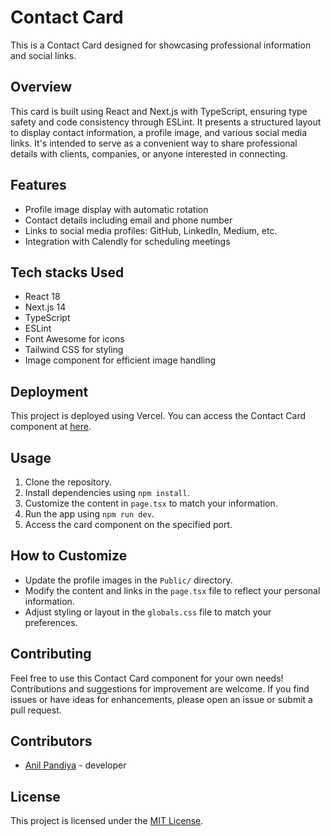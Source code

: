 # Contact Card 

This is a Contact Card designed for showcasing professional information and social links.

## Overview

This card is built using React and Next.js with TypeScript, ensuring type safety and code consistency through ESLint. It presents a structured layout to display contact information, a profile image, and various social media links. It's intended to serve as a convenient way to share professional details with clients, companies, or anyone interested in connecting.

## Features

- Profile image display with automatic rotation
- Contact details including email and phone number
- Links to social media profiles: GitHub, LinkedIn, Medium, etc.
- Integration with Calendly for scheduling meetings

## Tech stacks Used

- React 18
- Next.js 14
- TypeScript
- ESLint
- Font Awesome for icons
- Tailwind CSS for styling
- Image component for efficient image handling

## Deployment

This project is deployed using Vercel. You can access the Contact Card component at [here](https://cardfolio-anilpandiya.vercel.app/).

## Usage

1. Clone the repository.
2. Install dependencies using `npm install`.
3. Customize the content in `page.tsx` to match your information.
4. Run the app using `npm run dev`.
5. Access the card component on the specified port.

## How to Customize

- Update the profile images in the `Public/` directory.
- Modify the content and links in the `page.tsx` file to reflect your personal information.
- Adjust styling or layout in the `globals.css` file to match your preferences.

## Contributing

Feel free to use this Contact Card component for your own needs! Contributions and suggestions for improvement are welcome. If you find issues or have ideas for enhancements, please open an issue or submit a pull request.

## Contributors

- [Anil Pandiya](https://github.com/Anilpandiya) - developer

## License

This project is licensed under the [MIT License](LICENSE).
